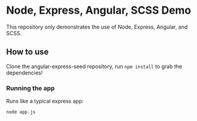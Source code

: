 # Node, Express, Angular, SCSS Demo


This repository only demonstrates the use of Node, Express, Angular, and SCSS.

## How to use

Clone the angular-express-seed repository, run `npm install` to grab the dependencies!

### Running the app

Runs like a typical express app:

    node app.js
